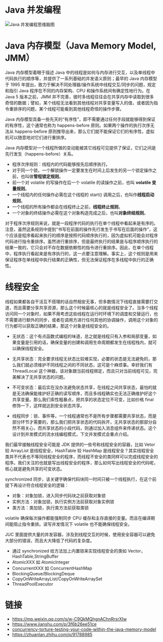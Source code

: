 # Java 并发编程

![Java 并发编程思维脑图](https://s2.ax1x.com/2019/09/02/nCLmb4.png)

# Java 内存模型（Java Memory Model, JMM）

Java 内存模型着眼于描述 Java 中的线程是如何与内存进行交互，以及单线程中代码执行的顺序等，并提供了一系列基础的并发语义原则；最早的 Java 内存模型于 1995 年提出，致力于解决不同处理器/操作系统中线程交互/同步的问题，规定和指引 Java 程序在不同的内存架构、CPU 和操作系统间有确定性地行为。在 Java 5 版本之前，JMM 并不完善，彼时多线程往往会在共享内存中读取到很多奇怪的数据；譬如，某个线程无法看到其他线程对共享变量写入的值，或者因为指令重排序的问题，某个线程可能看到其他线程奇怪的操作步骤。

Java 内存模型具备一些先天的“有序性”，即不需要通过任何手段就能够得到保证的有序性，这个通常也称为 happens-before 原则。如果两个操作的执行次序无法从 happens-before 原则推导出来，那么它们就不能保证它们的有序性，虚拟机可以随意地对它们进行重排序。

Java 内存模型对一个线程所做的变动能被其它线程可见提供了保证，它们之间是先行发生（happens-before）关系。

- 程序次序规则：线程内的代码能够按先后顺序执行。
- 对于同一个锁，一个解锁操作一定要发生在时间上后发生的另一个锁定操作之前，也叫做**管程锁定规则**。
- 前一个对 volatile 的写操作在后一个 volatile 的读操作之前，也叫 **volatile 变量规则**。
- 一个线程内的任何操作必需在这个线程的 start() 调用之后，也叫作**线程启动规则**。
- 一个线程的所有操作都会在线程终止之前，**线程终止规则**。
- 一个对象的终结操作必需在这个对象构造完成之后，也叫**对象终结规则**。

对于程序次序规则来说，就是一段程序代码的执行在单个线程中看起来是有序的。注意，虽然这条规则中提到“书写在前面的操作先行发生于书写在后面的操作”，这个应该是程序看起来执行的顺序是按照代码顺序执行的，因为虚拟机可能会对程序代码进行指令重排序。虽然进行重排序，但是最终执行的结果是与程序顺序执行的结果一致的，它只会对不存在数据依赖性的指令进行重排序。因此，在单个线程中，程序执行看起来是有序执行的，这一点要注意理解。事实上，这个规则是用来保证程序在单线程中执行结果的正确性，但无法保证程序在多线程中执行的正确性。

# 线程安全

线程如果都各自干活互不搭理的话自然相安无事，但多数情况下线程直接需要打交道，而且需要分享共享资源，那么这个时候最核心的就是线程安全了。当多个线程访问同一个对象时，如果不用考虑这些线程在运行时环境下的调度和交替运行，也不需要进行额外的同步，或者在调用方进行任何其他的协调操作，调用这个对象的行为都可以获取正确的结果，那这个对象是线程安全的。

- 无状态：这个有点函数式编程的味道，总之就是线程只有入参和局部变量，如果变量是引用的话，确保变量的创建和调用生命周期都发生在线程栈内，就可以确保线程安全。

- 无共享状态：完全要求线程无状态比较难实现，必要的状态是无法避免的，那么我们就必须维护不同线程之间的不同状态，这可是个麻烦事。幸好我们有 ThreadLocal 这个神器，该对象跟当前线程绑定，而且只对当前线程可见，完美解决了无共享状态的问题。

- 不可变状态：最后实在没办法避免状态共享，在线程之间共享状态，最怕的就是无法确保能维护好正确的读写顺序，而且多线程确实也无法正确维护好这个共享变量。那么我们索性粗暴点，把共享的状态定位不可变，比如价格 final 修饰一下，这样就达到安全状态共享。

- 线程同步：锁、事件等，一个线程通常也不是所有步骤都需要共享状态，而是部分环节才需要的，那么我们把共享状态的代码拆开，无共享状态的那部分自然不用关心，而共享状态的小段代码，则通过加入消息组件来传递状态。这个设计到并发模式的流水线编程模式，下文并发模式会重点介绍。

我们最早接触线程安全可能是 JDK 提供的一些号称线程安全的容器，比如 Vetor 较 ArrayList 是线程安全，HashTable 较 HashMap 是线程安全？其实线程安全类并不代表也不等同线程安全的程序，而线程不安全的类同样可以完成线程安全的程序。我们关注的也就是写出线程安全的程序，那么如何写出线程安全的代码呢，核心就是避免共享的可变状态。

synchronized 同步，该关键字确保代码块同一时间只被一个线程执行，在这个前提下再设计符合线程安全的逻辑：

- 对象：对象加锁，进入同步代码块之前获取对象锁
- 实例方法：对象加锁，执行实例方法前获取对象实例锁
- 类方法：类加锁，执行类方法前获取类锁

volatile 确保每次操作都能强制同步 CPU 缓存和主存直接的变量。而且在编译期间能阻止指令重排。读写并发情况下 volatile 也不能确保线程安全。

JUC 里面提供大量的并发容器，涉及到线程交互的时候，使用安全容器可以避免大部分的错误，而且大大降低了代码的复杂度。

- 通过 synchronized 给方法加上内置锁来实现线程安全的类如 Vector，HashTable,StringBuffer
- AtomicXXX 如 AtomicInteger
- ConcurrentXXX 如 ConcurrentHashMap
- BlockingQueue/BlockingDeque
- CopyOnWriteArrayList/CopyOnWriteArraySet
- ThreadPoolExecutor

# 链接

- https://mp.weixin.qq.com/s/w-C9QkMQhgnAChnRrsrXIw
- https://www.jianshu.com/p/3f6b26ee51ce
- [concurrency-torture-testing-your-code-within-the-java-memory-model](http://zeroturnaround.com/rebellabs/concurrency-torture-testing-your-code-within-the-java-memory-model/)
- https://zhuanlan.zhihu.com/p/91788985
